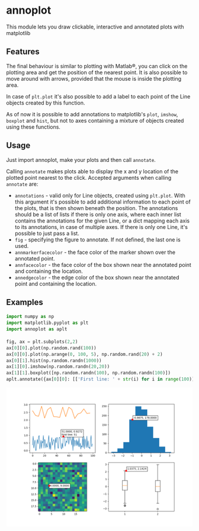 # annoplot
This module lets you draw clickable, interactive and annotated plots with matplotlib

## Features
The final behaviour is similar to plotting with Matlab®, you can click on the plotting area and get the position of
the nearest point. It is also possible to move around with arrows, provided that the mouse is inside the plotting area.

In case of `plt.plot` it's also possible to add a label to each point of the Line objects created by this function.

As of now it is possible to add annotations to matplotlib's `plot`, `imshow`, `boxplot` and `hist`, but not to axes
containing a mixture of objects created using these functions.

## Usage

Just import annoplot, make your plots and then call `annotate`.

Calling `annotate` makes plots able to display the x and y location of the plotted point nearest to the click.
Accepted arguments when calling `annotate` are:
* `annotations` - valid only for Line objects, created using `plt.plot`. With this argument it's possible to add
  additional information to each point of the plots, that is then shown beneath the position.
  The annotations should be a list of lists if there is only one axis, where each inner list contains the annotations
  for the given Line, or a dict mapping each axis to its annotations, in case of multiple axes.
  If there is only one Line, it's possible to just pass a list.
* `fig` - specifying the figure to annotate. If not defined, the last one is used.
* `annmarkerfacecolor` - the face color of the marker shown over the annotated point.
* `annfacecolor` - the face color of the box shown near the annotated point and containing the location.
* `annedgecolor` - the edge color of the box shown near the annotated point and containing the location.


## Examples

```python
import numpy as np
import matplotlib.pyplot as plt
import annoplot as aplt

fig, ax = plt.subplots(2,2)
ax[0][0].plot(np.random.rand(100))
ax[0][0].plot(np.arange(0, 100, 5), np.random.rand(20) + 2)
ax[0][1].hist(np.random.randn(1000))
ax[1][0].imshow(np.random.randn(20,20))
ax[1][1].boxplot([np.random.randn(100), np.random.randn(100)])
aplt.annotate({ax[0][0]: [['First line: ' + str(i) for i in range(100)], ['Second line: ' + str(i) for i in range(20)]]})
```

![Plot example](images/plot_example.png?raw=true "plot example")
